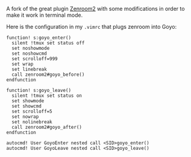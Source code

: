A fork of the great plugin [Zenroom2](https://github.com/amix/vim-zenroom2) with some modifications in order to make it work in terminal mode.

Here is the configuration in my `.vimrc` that plugs zenroom into Goyo:

```vimscript
function! s:goyo_enter()
  silent !tmux set status off
  set noshowmode
  set noshowcmd
  set scrolloff=999
  set wrap
  set linebreak
  call zenroom2#goyo_before()
endfunction

function! s:goyo_leave()
  silent !tmux set status on
  set showmode
  set showcmd
  set scrolloff=5
  set nowrap
  set nolinebreak
  call zenroom2#goyo_after()
endfunction

autocmd! User GoyoEnter nested call <SID>goyo_enter()
autocmd! User GoyoLeave nested call <SID>goyo_leave()
```
